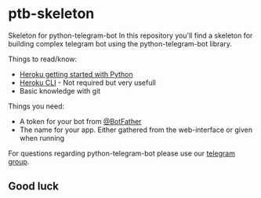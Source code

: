 # ptb-skeleton
Skeleton for python-telegram-bot
In this repository you'll find a skeleton for building complex telegram bot using the python-telegram-bot library.

Things to read/know:
* [Heroku getting started with Python](https://devcenter.heroku.com/articles/getting-started-with-python#introduction)
* [Heroku CLI](https://devcenter.heroku.com/categories/command-line) - Not required but very usefull
* Basic knowledge with git

Things you need:
* A token for your bot from [@BotFather](https://t.me/botfather)
* The name for your app. Either gathered from the web-interface or given when running

For questions regarding python-telegram-bot please use our [telegram group](https://t.me/pythontelegrambotgroup).

## Good luck